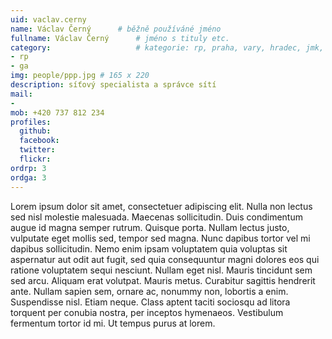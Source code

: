 ```yaml
---
uid: vaclav.cerny
name: Václav Černý      # běžně používáné jméno
fullname: Václav Černý      # jméno s tituly etc.
category:                   # kategorie: rp, praha, vary, hradec, jmk, senat
- rp
- ga
img: people/ppp.jpg # 165 x 220
description: síťový specialista a správce sítí
mail:
- 
mob: +420 737 812 234
profiles:
  github:
  facebook:
  twitter:
  flickr:
ordrp: 3
ordga: 3
---
```


Lorem ipsum dolor sit amet, consectetuer adipiscing elit. Nulla non lectus sed nisl molestie malesuada. Maecenas sollicitudin. Duis condimentum augue id magna semper rutrum. Quisque porta. Nullam lectus justo, vulputate eget mollis sed, tempor sed magna. Nunc dapibus tortor vel mi dapibus sollicitudin. Nemo enim ipsam voluptatem quia voluptas sit aspernatur aut odit aut fugit, sed quia consequuntur magni dolores eos qui ratione voluptatem sequi nesciunt. Nullam eget nisl. Mauris tincidunt sem sed arcu. Aliquam erat volutpat. Mauris metus. Curabitur sagittis hendrerit ante. Nullam sapien sem, ornare ac, nonummy non, lobortis a enim. Suspendisse nisl. Etiam neque. Class aptent taciti sociosqu ad litora torquent per conubia nostra, per inceptos hymenaeos. Vestibulum fermentum tortor id mi. Ut tempus purus at lorem.